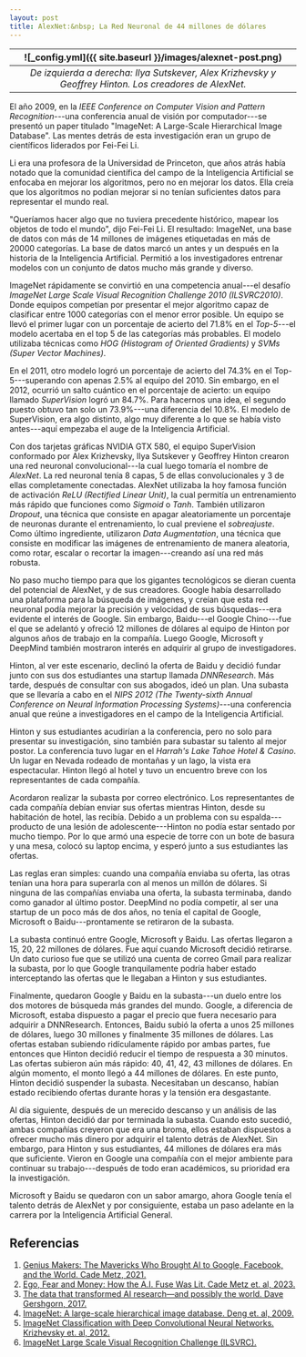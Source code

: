 ```yaml
---
layout: post
title: AlexNet:&nbsp; La Red Neuronal de 44 millones de dólares
---
```


| ![_config.yml]({{ site.baseurl }}/images/alexnet-post.png) | 
|:--:| 
| *De izquierda a derecha: Ilya Sutskever, Alex Krizhevsky y  Geoffrey Hinton. Los creadores de AlexNet.* |

El año 2009, en la *IEEE Conference on Computer Vision and Pattern Recognition*---una conferencia anual de visión por computador---se presentó un paper titulado "ImageNet: A Large-Scale Hierarchical Image Database". Las mentes detrás de esta investigación eran un grupo de científicos liderados por Fei-Fei Li. 

Li era una profesora de la Universidad de Princeton, que años atrás había notado que la comunidad científica del campo de la Inteligencia Artificial se enfocaba en mejorar los algoritmos, pero no en mejorar los datos. Ella creía que los algoritmos no podían mejorar si no tenían suficientes datos para representar el mundo real.

"Queríamos hacer algo que no tuviera precedente histórico, mapear los objetos de todo el mundo", dijo Fei-Fei Li. El resultado: ImageNet, una base de datos con más de 14 millones de imágenes etiquetadas en más de 20000 categorías. La base de datos marcó un antes y un después en la historia de la Inteligencia Artificial. Permitió a los investigadores entrenar modelos con un conjunto de datos mucho más grande y diverso.

ImageNet rápidamente se convirtió en una competencia anual---el desafío *ImageNet Large Scale Visual Recognition Challenge 2010 (ILSVRC2010)*. Donde equipos competían por presentar el mejor algoritmo capaz de clasificar entre 1000 categorías con el menor error posible. Un equipo se llevó el primer lugar con un porcentaje de acierto del 71.8% en el *Top-5*---el modelo acertaba en el top 5 de las categorías más probables. El modelo utilizaba técnicas como *HOG (Histogram of Oriented Gradients)* y *SVMs (Super Vector Machines)*.

En el 2011, otro modelo logró un porcentaje de acierto del 74.3% en el Top-5---superando con apenas 2.5% al equipo del 2010. Sin embargo, en el 2012, ocurrió un salto cuántico en el porcentaje de acierto: un equipo llamado *SuperVision* logró un 84.7%. Para hacernos una idea, el segundo puesto obtuvo tan solo un 73.9%---una diferencia del 10.8%. El modelo de SuperVision, era algo distinto, algo muy diferente a lo que se había visto antes---aquí empezaba el auge de la Inteligencia Artificial.

Con dos tarjetas gráficas NVIDIA GTX 580, el equipo SuperVision conformado por Alex Krizhevsky, Ilya Sutskever y Geoffrey Hinton crearon una red neuronal convolucional---la cual luego tomaría el nombre de *AlexNet*. La red neuronal tenía 8 capas, 5 de ellas convolucionales y 3 de ellas completamente conectadas. AlexNet utilizaba la hoy famosa función de activación *ReLU (Rectified Linear Unit)*, la cual permitía un entrenamiento más rápido que funciones como *Sigmoid* o *Tanh*. También utilizaron *Dropout*, una técnica que consiste en apagar aleatoriamente un porcentaje de neuronas durante el entrenamiento, lo cual previene el *sobreajuste*. Como último ingrediente, utilizaron *Data Augmentation*, una técnica que consiste en modificar las imágenes de entrenamiento de manera aleatoria, como rotar, escalar o recortar la imagen---creando así una red más robusta. 

No paso mucho tiempo para que los gigantes tecnológicos se dieran cuenta del potencial de AlexNet, y de sus creadores. Google había desarrollado una plataforma para la búsqueda de imágenes, y creían que esta red neuronal podía mejorar la precisión y velocidad de sus búsquedas---era evidente el interés de Google. Sin embargo, Baidu---el Google Chino---fue el que se adelantó y ofreció 12 millones de dólares al equipo de  Hinton por algunos años de trabajo en la compañía. Luego Google, Microsoft y DeepMind también mostraron interés en adquirir al grupo de investigadores. 

Hinton, al ver este escenario, declinó la oferta de Baidu y decidió fundar junto con sus dos estudiantes una startup llamada *DNNResearch*. Más tarde, después de consultar con sus abogados, ideó un plan. Una subasta que se llevaría a cabo en el *NIPS 2012 (The Twenty-sixth Annual Conference on Neural Information Processing Systems)*---una conferencia anual que reúne a investigadores en el campo de la Inteligencia Artificial.

Hinton y sus estudiantes acudirían a la conferencia, pero no solo para presentar su investigación, sino también para subastar su talento al mejor postor. La conferencia tuvo lugar en el *Harrah's Lake Tahoe Hotel & Casino*. Un lugar en Nevada rodeado de montañas y un lago, la vista era espectacular. Hinton llegó al hotel y tuvo un encuentro breve con los representantes de cada compañía. 

Acordaron realizar la subasta por correo electrónico. Los representantes de cada compañía debían enviar sus ofertas mientras Hinton, desde su habitación de hotel, las recibía. Debido a un problema con su espalda---producto de una lesión de adolescente---Hinton no podía estar sentado por mucho tiempo. Por lo que armó una especie de torre con un bote de basura y una mesa, colocó su laptop encima, y esperó junto a sus estudiantes las ofertas.

Las reglas eran simples: cuando una compañía enviaba su oferta, las otras tenían una hora para superarla con al menos un millón de dólares. Si ninguna de las compañías enviaba una oferta, la subasta terminaba, dando como ganador al último postor. DeepMind no podía competir, al ser una startup de un poco más de dos años, no tenía el capital de Google, Microsoft o Baidu---prontamente se retiraron de la subasta. 

La subasta continuó entre Google, Microsoft y Baidu. Las ofertas llegaron a 15, 20, 22 millones de dólares. Fue aquí cuando Microsoft decidió retirarse. Un dato curioso fue que se utilizó una cuenta de correo Gmail para realizar la subasta, por lo que Google tranquilamente podría haber estado interceptando las ofertas que le llegaban a Hinton y sus estudiantes.

Finalmente, quedaron Google y Baidu en la subasta---un duelo entre los dos motores de búsqueda más grandes del mundo. Google, a diferencia de Microsoft, estaba dispuesto a pagar el precio que fuera necesario para adquirir a DNNResearch. Entonces, Baidu subió la oferta a unos 25 millones de dólares, luego 30 millones y finalmente 35 millones de dólares. Las ofertas estaban subiendo ridículamente rápido por ambas partes, fue entonces que Hinton decidió reducir el tiempo de respuesta a 30 minutos. Las ofertas subieron aún más rápido: 40, 41, 42, 43 millones de dólares. En algún momento, el monto llegó a 44 millones de dólares. En este punto, Hinton decidió suspender la subasta. Necesitaban un descanso, habían estado recibiendo ofertas durante horas y la tensión era desgastante.

Al día siguiente, después de un merecido descanso y un análisis de las ofertas, Hinton decidió dar por terminada la subasta. Cuando esto sucedió, ambas compañías creyeron que era una broma, ellos estaban dispuestos a ofrecer mucho más dinero por adquirir el talento detrás de AlexNet. Sin embargo, para Hinton y sus estudiantes, 44 millones de dólares era más que suficiente. Vieron en Google una compañía con el mejor ambiente para continuar su trabajo---después de todo eran académicos, su prioridad era la investigación.

Microsoft y Baidu se quedaron con un sabor amargo, ahora Google tenía el talento detrás de AlexNet y por consiguiente, estaba un paso adelante en la carrera por la Inteligencia Artificial General.

## Referencias

1. [Genius Makers: The Mavericks Who Brought AI to Google, Facebook, and the World. Cade Metz, 2021.](https://www.amazon.com/Genius-Makers-Mavericks-Brought-Facebook/dp/1524742678)
2. [Ego, Fear and Money: How the A.I. Fuse Was Lit. Cade Metz et. al, 2023.](https://www.nytimes.com/2023/12/03/technology/ai-openai-musk-page-altman.html)
3. [The data that transformed AI research—and possibly the world. Dave Gershgorn, 2017.](https://qz.com/1034972/the-data-that-changed-the-direction-of-ai-research-and-possibly-the-world)
4. [ImageNet: A large-scale hierarchical image database. Deng et. al, 2009.](https://ieeexplore.ieee.org/document/5206848)
5. [ImageNet Classification with Deep Convolutional Neural Networks. Krizhevsky et. al, 2012.](https://papers.nips.cc/paper_files/paper/2012/hash/c399862d3b9d6b76c8436e924a68c45b-Abstract.html)
6. [ImageNet Large Scale Visual Recognition Challenge (ILSVRC).](https://image-net.org/challenges/LSVRC/)